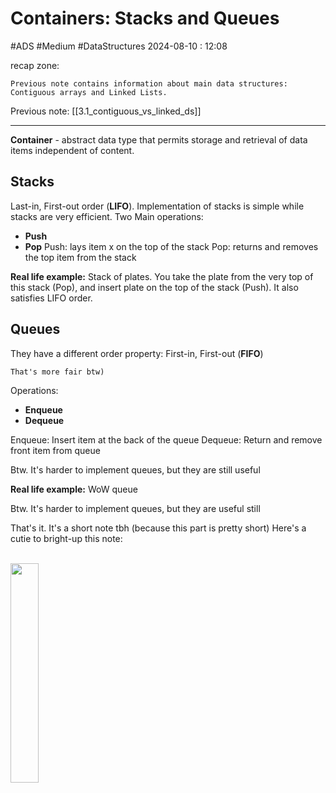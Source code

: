 # Containers: Stacks and Queues
#ADS #Medium  #DataStructures 
2024-08-10 : 12:08

recap zone:
```
Previous note contains information about main data structures:
Contiguous arrays and Linked Lists.
```
Previous note: [[3.1_contiguous_vs_linked_ds]]

---

**Container** - abstract data type that permits storage and retrieval of data items independent of content.

## Stacks
Last-in, First-out order (**LIFO**). Implementation of stacks is simple while stacks are very efficient.
Two Main operations:
- **Push**
- **Pop**
Push: lays item x on the top of the stack
Pop: returns and removes the top item from the stack

**Real life example:**
Stack of plates. You take the plate from the very top of this stack (Pop), and insert plate on the top of the stack (Push). It also satisfies LIFO order.

## Queues
They have a different order property: First-in, First-out (**FIFO**)
```
That's more fair btw)
```
Operations:
- **Enqueue**
- **Dequeue**

Enqueue: Insert item at the back of the queue
Dequeue: Return and remove front item from queue

Btw. It's harder to implement queues, but they are still useful

**Real life example:**
WoW queue


Btw. It's harder to implement queues, but they are useful still

That's it. It's a short note tbh (because this part is pretty short)
Here's a cutie to bright-up this note:

<br>
<img src="https://media1.tenor.com/m/eI_NphxRoToAAAAd/slurp-cat.gif" width=30%>

<br>